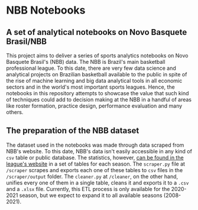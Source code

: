 # NBB Notebooks

## A set of analytical notebooks on Novo Basquete Brasil/NBB
This project aims to deliver a series of sports analytics notebooks on Novo Basquete Brasil's (NBB) data. The NBB is Brazil's main basketball professional league. To this date, there are very few data science and analytical projects on Brazilian basketball available to the public in spite of the rise of machine learning and big data analytical tools in all economic sectors and in the world's most important sports leagues. Hence, the notebooks in this repository attempts to showcase the value that such kind of techniques could add to decision making at the NBB in a handful of areas like roster formation, practice design, performance evaluation and many others.

## The preparation of the NBB dataset
The dataset used in the notebooks was made through data scraped from NBB's website. To this date, NBB's data isn't easily accessible in any kind of `csv` table or public database. The statistics, however, [can be found in the league's website](https://lnb.com.br/nbb/estatisticas) in a set of tables for each season. The `scraper.py` file at `/scraper` scrapes and exports each one of these tables to `csv` files in the `/scraper/output` folder. The `cleaner.py` at `/cleaner`, on the other hand, unifies every one of them in a single table, cleans it and exports it to a `.csv` and a `.xlsx` file. Currently, this ETL process is only available for the 2020-2021 season, but we expect to expand it to all available seasons (2008-2021).
